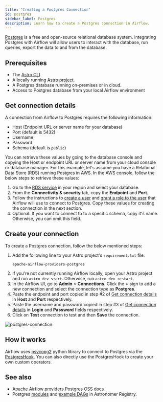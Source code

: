 ```yaml
---
title: "Creating a Postgres Connection"
id: postgres
sidebar_label: Postgres
description: Learn how to create a Postgres connection in Airflow.
---
```


[Postgres](https://www.postgresql.org/) is a free and open-source relational database system. Integrating Postgres with Airflow will allow users to interact with the database, run queries, export the data to and from the database.

## Prerequisites

- The [Astro CLI](https://docs.astronomer.io/astro/cli/overview).
- A locally running [Astro project](https://docs.astronomer.io/astro/cli/get-started-cli).
- A Postgres database running on-premises or in cloud.
- Access to Postgres database from your local Airflow environment

## Get connection details

A connection from Airflow to Postgres requires the following information:

- Host (Endpoint URL or server name for your database)
- Port (default is 5432)
- Username 
- Password
- Schema (default is `public`)

You can retrieve these values by going to the database console and copying the Host or endpoint URL or server name from your cloud console or database manager. For this example, let's assume you have a Relational Data Store (RDS) running Postgres in AWS. In the AWS console, follow the below steps to retrieve these values:

1. Go to the [RDS service](https://us-east-2.console.aws.amazon.com/rds/home?region=us-east-2) in your region and select your database.
2. From the **Connectivity & security** tab, copy the **Endpoint** and **Port**.
3. Follow the instructions to [create a user](https://www.postgresql.org/docs/8.0/sql-createuser.html) and [grant a role to the user](https://www.postgresql.org/docs/current/sql-grant.html) that Airflow will use to connect to Postgres. Copy these values for creating the connection in the next section.
4. Optional. If you want to connect to to a specific schema, copy it's name. Otherwise, you can omit this field.

## Create your connection

To create a Postgres connection, follow the below mentioned steps:

1. Add the following line to your Astro project's `requirement.txt` file:
    ```
    apache-airflow-providers-postgres
    ```
2. If you're not currently running Airflow locally, open your Astro project and run `astro dev start`. Otherwise, run `astro dev restart`.
3. In the Airflow UI, go to **Admin** > **Connections**. Click the **+** sign to add a new connection and select the connection type as **Postgres**.
4. Paste the endpoint and port copied in step #2 of [Get connection details](#get-connection-details) in **Host** and **Port** respectively.
5. Paste the username and password copied in step #3 of [Get connection details](#get-connection-details) in **Login** and **Password** fields respectively.
4. Click on **Test** connection to test and then **Save** the connection.

![postgres-connection](/img/guides/connection-postgres.png)

## How it works

Airflow uses [psycopg2](https://pypi.org/project/psycopg2/) python library to connect to Postgres via the [PostgresHook](https://airflow.apache.org/docs/apache-airflow-providers-postgres/stable/_api/airflow/providers/postgres/hooks/postgres/index.html). You can also directly use the PostgresHook to create your own custom operators.

## See also

- [Apache Airflow providers Postgres OSS docs](https://airflow.apache.org/docs/apache-airflow-providers-postgres/stable/index.html)
- Postgres [modules](https://registry.astronomer.io/modules?limit=24&sorts=updatedAt%3Adesc&query=postgres) and [example DAGs](https://registry.astronomer.io/dags?query=postgres) in Astronomer Registry.
